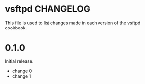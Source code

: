 # vsftpd CHANGELOG

This file is used to list changes made in each version of the vsftpd cookbook.

# 0.1.0

Initial release.

- change 0
- change 1

